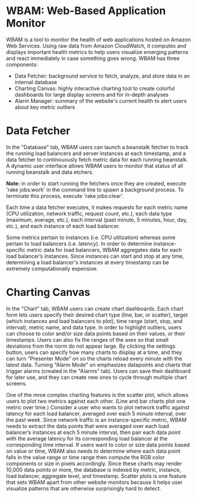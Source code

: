 WBAM: Web-Based Application Monitor
====
WBAM is a tool to monitor the health of web applications hosted on Amazon Web Services. Using raw data from Amazon CloudWatch, it computes and displays important health metrics to help users visualize emerging patterns and react immediately in case something goes wrong. WBAM has three components: 

* Data Fetcher: background service to fetch, analyze, and store data in an internal database
* Charting Canvas: highly interactive charting tool to create colorful dashboards for large display screens and for in-depth analyses
* Alarm Manager: summary of the website's current health to alert users about key metric outliers

Data Fetcher
===
In the "Database" tab, WBAM users can launch a beanstalk fetcher to track the running load balancers and server instances at each timestamp, and a data fetcher to continouously fetch metric data for each running beanstalk. A dynamic user interface allows WBAM users to monitor that status of all running beanstalk and data etchers. 

<b>Note:</b> in order to start running the fetchers once they are created, execute 'rake jobs:work' in the command line to spawn a background process. To terminate this process, execute 'rake jobs:clear'.

Each time a data fetcher executes, it makes requests for each metric name (CPU utilization, network traffic, request count, etc.), each data type (maximum, average, etc.), each interval (past minute, 5 minutes, hour, day, etc.), and each instance of each load balancer.

Some metrics pertain to instances (i.e. CPU utilization) whereas some pertain to load balancers (i.e. latency). In order to determine instance-specific metric data for load balancers, WBAM aggregates data for each load balancer’s instances. Since instances can start and stop at any time, determining a load balancer's instances at every timestamp can be extremely computationally expensive. 

Charting Canvas
===
In the "Chart" tab, WBAM users can create chart dashboards. Each chart form lets users specify their desired chart type (line, bar, or scatter), target (which instances and load balancers to plot), time range (start, stop, and interval), metric name, and data type. In order to highlight outliers, users can choose to color and/or size data points based on their values, or their timestamps. Users can also fix the ranges of the axes so that small deviations from the norm do not appear large. By clicking the settings button, users can specify how many charts to display at a time, and they can turn “Presenter Mode” on so the charts reload every minute with the latest data. Turning "Alarm Mode" on emphasizes datapoints and charts that trigger alarms (created in the "Alarms" tab). Users can save their dashboard for later use, and they can create new ones to cycle through multiple chart screens. 

One of the mroe complex charting features is the scatter plot, which allows users to plot two metrics against each other. (Line and bar charts plot one metric over time.) Consider a user who wants to plot network traffic against latency for each load balancer, averaged over each 5 minute interval, over the past week. Since network traffic is an instance-specific metric, WBAM needs to extract the data points that were averaged over each load balancer’s instances at each 5 minute interval, then pair each data point with the average latency for its corresponding load balancer at the corresponding time interval. If users want to color or size data points based on value or time, WBAM also needs to determine where each data point falls in the value range or time range then compute the RGB color components or size in pixels accordingly. Since these charts may render 10,000 data points or more, the database is indexed by metric, instance, load balancer, aggregate level, and timestamp. Scatter plots is one feature that sets WBAM apart from other website monitors because it helps user visualize patterns that are otherwise surprisingly hard to detect.
